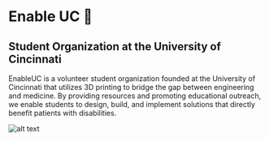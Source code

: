 # Enable UC 👋
## Student Organization at the University of Cincinnati 
EnableUC is a volunteer student organization founded at the University of Cincinnati that utilizes 3D printing to bridge the gap between engineering and medicine.  By providing resources and promoting educational outreach, we enable students to design, build, and implement solutions that directly benefit patients with disabilities.

![alt text](http://www.enableuc.org/uploads/8/7/9/9/87993574/first-hand_orig.jpg "Logo Title Text 1")
